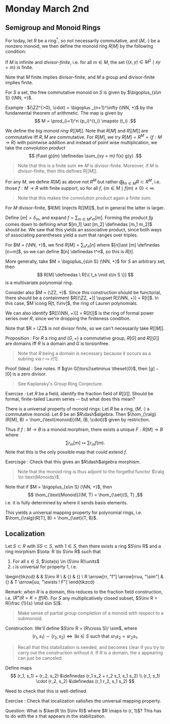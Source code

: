# Monday March 2nd

## Semigroup and Monoid Rings

For today, let $R$ be a ring$^*$, so not necessarily commutative, and $(M, \cdot)$ be a nonzero monoid, we then define the monoid ring $R[M]$ by the following condition:

If $M$ is infinite and *divisor-finite*, i.e. for all $m\in M$, the set $\{ (x ,y) \in M^2 \mid xy = m\}$ is finite.

Note that $M$ finite implies divisor-finite, and $M$ a group and divisor-finite implies finite.

For $S$ a set, the free commutative monoid on $S$ is given by $\bigoplus_{s\in S} (\NN, +)$.

Example
: $(\ZZ^{>0}, \cdot) = \bigoplus _{n=1}^\infty (\NN, +)$ by the fundamental theorem of arithmetic.
  The map is given by 
  $$
  M = \prod_{i=1}^n {p_i}^{t_i}  \mapsto (t_i)
  .$$ 
  
We define the *big monoid ring* $R[[M]]$.
Note that $R[M]$ and $R[[M]]$ are commutative iff $R, M$ are commutative.
For $R[M]$, we try $R[M] = R^M = \{f: M\to R\}$ with pointwise addition and instead of point wise multiplication, we take the *convolution product* 
$$
(f\ast g)(m) \definedas \sum_{xy = m} f(x) g(y)
.$$

> Note that this is a finite sum $\iff$ $M$ is divisor-finite.
> Moreover, if $M$ is divisor-finite, then this defines $R[[M]]$.

For any $M$, we define $R[M]$ as above not $R^M$ but rather $\bigoplus_{m\in M} R \subset R^M$, i.e. those $f: M\to R$ with finite support, so for all $f$, $\{m\in M \mid f(m) \neq 0\} < \infty$.

> Note that this makes the convolution product again a finite sum.

For $M$ divisor-finite, $R[M] \injects R[[M]]$, but in general the latter is larger.

Define $[m] = \delta_m$, and expand $f = \sum_{m\in M} r_m [m]$. 
Forming the product $fg$ comes down to defining what $[m_1] \ast [m_2] \definedas [m_1 m_2]$ should be.
We saw that this yields an associative product, since both ways of associating parentheses yield a sum that ranges over triples.

For $M = (\NN, +)$, we find $R[M] = \sum_{n} r_n [n]$ where $[n]\ast [m] \definedas [n+m]$, so we can define $[n] \definedas t^n$, so this is $R[t]$.

More generally, take $M = \bigoplus_{s\in S} (\NN, +)$ for $S$ an arbitrary set, then 
$$
R[M] \definedas \ R[\{ t_s \mid s\in S \}]
$$ 
is a multivariate polynomial ring.

Consider also $M = (\ZZ, +)$.
Since this construction should be functorial, there should be a containment $R[(\ZZ, +)] \supset R[(\NN, +)] = R[t]$.
In this case, $M \cong R[t, t\inv]$, the ring of Lauren polynomials.

We can also identify $R[[(\NN, +)]] = R[[t]]$ is the ring of formal power series over $R$, since we're dropping the finiteness condition.

Note that $R = \ZZ$ is not divisor finite, so we can't necessarily take $R[[M]]$.

Proposition
: For $R$ a ring and $(G, +)$ a commutative group, $R[G]$ and $R[[G]]$ are domains iff $R$ is a domain and $G$ is torsionfree.

> Note that $R$ being a domain is necessary because it occurs as a subring via $r\mapsto r[1]$.

Proof (Idea)
: See notes.
  If $g\in G[\tors]\setminus \theset{0}$, then $[g] - [0]$ is a zero divisor.

> See Kaplansky's Group Ring Conjecture.

Exercise
: Let $R$ be a field, identify the fraction field of $R[[t]]$. 
  Should be formal, finite-tailed Lauren series -- but what does this mean?
  
  
There is a universal property of monoid rings:
Let $R$ be a ring, $(M, \cdot)$ a commutative monoid.
Let $B$ be an $R\dash$algebra.
Then $\hom_{\ralg}(R[M], B) = \hom_{\text{monoid}}(M, (B, \cdot))$ given by restriction.

Thus if $f: M \to B$ is a monoid morphism, there exists a unique $F: R[M] \to B$ where 
$$
\sum r_m [m] \mapsto \sum r_m f(m)
.$$
Note that this is the only possible map that could extend $f$.

Exercisge
: Check that this gives an $R\dash$algebra morphism.

> Note that the monoid ring is thus adjoint to the forgetful functor $\ralg \to \text{Monoids}$.

Note that if $M = \bigoplus_{s\in S} (\NN, +)$, then
$$
\hom_{\text{Monoid}}(M, T) = \hom_{\set}(S, T)
,$$
i.e. it is fully determined by where it sends basis elements.

This yields a universal mapping property for polynomial rings, i.e. $\hom_{\ralg}(R[T], B) = \hom_{\set}(T, B)$.

## Localization

Let $S\subset R$ with $SS \subset S$,  with $1\in S$, then there exists a ring $S\inv R$ and a ring morphism $\iota: R \to S\inv R$ such that

1. For all $s\in S$, $\iota(s) \in (S\inv R)\units$
2. $\iota$ is universal for property 1, i.e.


\begin{tikzcd}
                                       &    & S\inv R                     \\
                                       & {} & {}                          \\
R \arrow[rr, "f"] \arrow[rruu, "\sim"] & {} & T \arrow[uu, "\exists ! F"]
\end{tikzcd}

Remark: when $R$ is a domain, this reduces to the fraction field construction, i.e. $(R^\bullet) R = K = ff(R)$.
For $S$ any multiplicatively closed subset, $S\inv R = R[\frac {1}{s} \mid s\in S]$.

> Make sense of partial group completion of a monoid with respect to a submonoid.

Construction:
We'll define $S\inv R = (R\cross S)/ \sim$, where 
$$
(r_1, s_1) \sim (r_2, s_2)  \iff \exists s\in S \text{ such that } sr_1 s_2 = sr_2 s_1
.$$

> Recall that this stabilization is needed, and becomes clear if you try to carry out the construction without it.
> If $R$ is a domain, the $s$ appearing can just be canceled.

Define maps
$$
(r_1, s_1) + (r_2, s_2) &\definedas (r_1 s_2 + r_2 s_1, s_1 s_2) \\
(r_1, s_1) \cdot (r_2, s_2) &\definedas (r_1 r_2, s_1 s_2)
$$

Need to check that this is well-defined.

Exercise
: Check that localization satisfies the universal mapping property.

Question:
What is $\ker(R \to S\inv R)$ where $R \maps to (r, 1)$? 
This has to do with the $s$ that appears in the stabilization.
